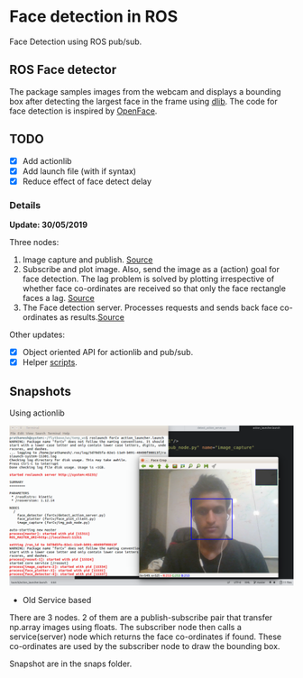 # Face detection in ROS

Face Detection using ROS pub/sub.

## ROS Face detector

The package samples images from the webcam and displays a bounding box after detecting the largest face in the frame using [dlib](https://pypi.org/project/dlib/). The code for face detection is inspired by [OpenFace](https://github.com/cmusatyalab/openface).

## TODO

* [x] Add actionlib
* [x] Add launch file (with if syntax)
* [x] Reduce effect of face detect delay

### Details

**Update: 30/05/2019**

Three nodes:

1. Image capture and publish. [Source](https://github.com/pkmandke/ros-face-detection/blob/master/src/img_pub_node.py)
2. Subscribe and plot image. Also, send the image as a (action) goal for face detection. The lag problem is solved by plotting irrespective of whether face co-ordinates are received so that only the face rectangle faces a lag. [Source](https://github.com/pkmandke/ros-face-detection/blob/master/src/face_plot_client.py)
3. The Face detection server. Processes requests and sends back face co-ordinates as results.[Source](https://github.com/pkmandke/ros-face-detection/blob/master/src/detect_action_server.py)

Other updates:

* [x] Object oriented API for actionlib and pub/sub.
* [x] Helper [scripts](https://github.com/pkmandke/ros-face-detection/tree/master/scripts).

## Snapshots

Using actionlib

![Face Detect](https://github.com/pkmandke/ros-face-detection/blob/master/snaps/launch_file_output.png)

* Old Service based

There are 3 nodes. 2 of them are a publish-subscribe pair that transfer np.array images using floats. The subscriber node then calls a service(server) node which returns the face co-ordinates if found. These co-ordinates are used by the subscriber node to draw the bounding box.

Snapshot are in the snaps folder.

